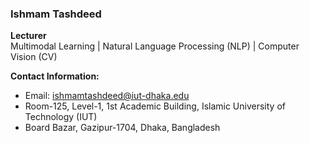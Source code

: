 ### Ishmam Tashdeed  
**Lecturer**  
Multimodal Learning | Natural Language Processing (NLP) | Computer Vision (CV)  

**Contact Information:**  
- Email: [ishmamtashdeed@iut-dhaka.edu](mailto:ishmamtashdeed@iut-dhaka.edu)  
- Room-125, Level-1, 1st Academic Building, Islamic University of Technology (IUT)  
- Board Bazar, Gazipur-1704, Dhaka, Bangladesh
